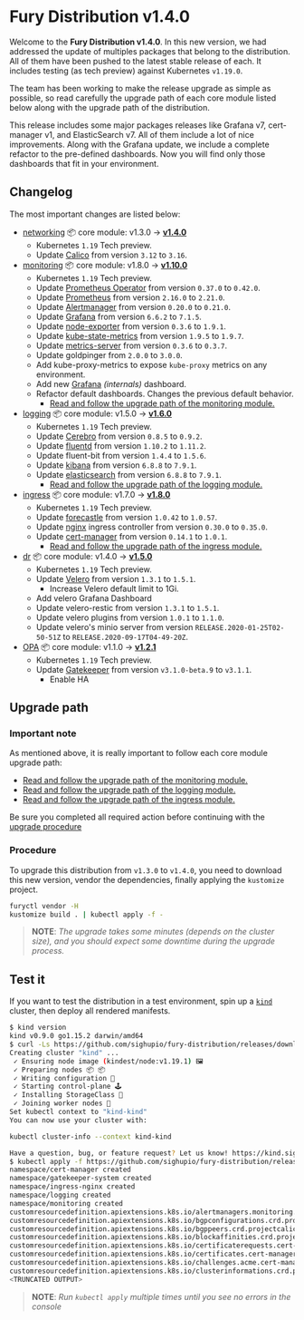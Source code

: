 # Fury Distribution v1.4.0

Welcome to the **Fury Distribution v1.4.0**. In this new version, we had addressed the update of multiples
packages that belong to the distribution. All of them have been pushed to the latest stable release of each.
It includes testing (as tech preview) against Kubernetes `v1.19.0`.

The team has been working to make the release upgrade as simple as possible, so read carefully the upgrade path of each
core module listed below along with the upgrade path of the distribution.

This release includes some major packages releases like Grafana v7, cert-manager v1, and ElasticSearch v7.
All of them include a lot of nice improvements. Along with the Grafana update, we include a complete refactor to
the pre-defined dashboards. Now you will find only those dashboards that fit in your environment.

## Changelog

The most important changes are listed below:

- [networking](https://github.com/sighupio/fury-kubernetes-networking) 📦 core module: v1.3.0 -> [**v1.4.0**](https://github.com/sighupio/fury-kubernetes-networking/releases/tag/v1.4.0)
  - Kubernetes `1.19` Tech preview.
  - Update [Calico] from version `3.12` to `3.16`.
- [monitoring](https://github.com/sighupio/fury-kubernetes-monitoring) 📦 core module: v1.8.0 -> [**v1.10.0**](https://github.com/sighupio/fury-kubernetes-monitoring/releases/tag/v1.10.0)
  - Kubernetes `1.19` Tech preview.
  - Update [Prometheus Operator] from version `0.37.0` to `0.42.0`.
  - Update [Prometheus] from version `2.16.0` to `2.21.0`.
  - Update [Alertmanager] from version `0.20.0` to `0.21.0`.
  - Update [Grafana] from version `6.6.2` to `7.1.5`.
  - Update [node-exporter] from version `0.3.6` to `1.9.1`.
  - Update [kube-state-metrics] from version `1.9.5` to `1.9.7`.
  - Update [metrics-server] from version `0.3.6` to `0.3.7`.
  - Update goldpinger from `2.0.0` to `3.0.0`.
  - Add kube-proxy-metrics to expose `kube-proxy` metrics on any environment.
  - Add new [Grafana] *(internals)* dashboard.
  - Refactor default dashboards. Changes the previous default behavior.
    - [Read and follow the upgrade path of the monitoring module.](https://github.com/sighupio/fury-kubernetes-monitoring/blob/master/docs/releases/v1.10.0.md#upgrade-path)
- [logging](https://github.com/sighupio/fury-kubernetes-logging) 📦 core module: v1.5.0 -> [**v1.6.0**](https://github.com/sighupio/fury-kubernetes-logging/releases/tag/v1.6.0)
  - Kubernetes `1.19` Tech preview.
  - Update [Cerebro] from version `0.8.5` to `0.9.2`.
  - Update [fluentd] from version `1.10.2` to `1.11.2`.
  - Update fluent-bit from version `1.4.4` to `1.5.6`.
  - Update [kibana] from version `6.8.8` to `7.9.1`.
  - Update [elasticsearch] from version `6.8.8` to `7.9.1`.
    - [Read and follow the upgrade path of the logging module.](https://github.com/sighupio/fury-kubernetes-logging/blob/master/docs/releases/v1.6.0.md#upgrade-path)
- [ingress](https://github.com/sighupio/fury-kubernetes-ingress) 📦 core module: v1.7.0 -> [**v1.8.0**](https://github.com/sighupio/fury-kubernetes-ingress/releases/tag/v1.8.0)
  - Kubernetes `1.19` Tech preview.
  - Update [forecastle] from version `1.0.42` to `1.0.57`.
  - Update [nginx] ingress controller from version `0.30.0` to `0.35.0`.
  - Update [cert-manager] from version `0.14.1` to `1.0.1`.
    - [Read and follow the upgrade path of the ingress module.](https://github.com/sighupio/fury-kubernetes-ingress/blob/master/docs/releases/v1.8.0.md#cert-manager)
- [dr](https://github.com/sighupio/fury-kubernetes-dr) 📦 core module: v1.4.0 -> [**v1.5.0**](https://github.com/sighupio/fury-kubernetes-dr/releases/tag/v1.5.0)
  - Kubernetes `1.19` Tech preview.
  - Update [Velero] from version `1.3.1` to `1.5.1`.
    - Increase Velero default limit to 1Gi.
  - Add velero Grafana Dashboard
  - Update velero-restic from version `1.3.1` to `1.5.1`.
  - Update velero plugins from version `1.0.1` to `1.1.0`.
  - Update velero's minio server from version `RELEASE.2020-01-25T02-50-51Z` to `RELEASE.2020-09-17T04-49-20Z`.
- [OPA](https://github.com/sighupio/fury-kubernetes-opa) 📦 core module: v1.1.0 -> [**v1.2.1**](https://github.com/sighupio/fury-kubernetes-opa/releases/tag/v1.2.1)
  - Kubernetes `1.19` Tech preview.
  - Update [Gatekeeper] from version `v3.1.0-beta.9` to `v3.1.1`.
    - Enable HA

## Upgrade path

### Important note

As mentioned above, it is really important to follow each core module upgrade path:

- [Read and follow the upgrade path of the monitoring module.](https://github.com/sighupio/fury-kubernetes-monitoring/blob/master/docs/releases/v1.10.0.md#upgrade-path)
- [Read and follow the upgrade path of the logging module.](https://github.com/sighupio/fury-kubernetes-logging/blob/master/docs/releases/v1.6.0.md#upgrade-path)
- [Read and follow the upgrade path of the ingress module.](https://github.com/sighupio/fury-kubernetes-ingress/blob/master/docs/releases/v1.8.0.md#cert-manager)

Be sure you completed all required action before continuing with the [upgrade procedure](#procedure)

### Procedure

To upgrade this distribution from `v1.3.0` to `v1.4.0`, you need to download this new version, vendor the dependencies,
finally applying the `kustomize` project.

```bash
furyctl vendor -H
kustomize build . | kubectl apply -f -
```

> **NOTE**: *The upgrade takes some minutes (depends on the cluster size), and you should expect some downtime during
the upgrade process.*

## Test it

If you want to test the distribution in a test environment, spin up a
[`kind`](https://github.com/kubernetes-sigs/kind/releases/tag/v0.9.0) cluster, then deploy all rendered manifests.

```bash
$ kind version
kind v0.9.0 go1.15.2 darwin/amd64
$ curl -Ls https://github.com/sighupio/fury-distribution/releases/download/v1.4.0/kind-config-v1.4.0.yml | kind create cluster --config -
Creating cluster "kind" ...
 ✓ Ensuring node image (kindest/node:v1.19.1) 🖼
 ✓ Preparing nodes 📦 📦
 ✓ Writing configuration 📜
 ✓ Starting control-plane 🕹️
 ✓ Installing StorageClass 💾
 ✓ Joining worker nodes 🚜
Set kubectl context to "kind-kind"
You can now use your cluster with:

kubectl cluster-info --context kind-kind

Have a question, bug, or feature request? Let us know! https://kind.sigs.k8s.io/#community 🙂
$ kubectl apply -f https://github.com/sighupio/fury-distribution/releases/download/v1.4.0/fury-distribution-v1.4.0.yml
namespace/cert-manager created
namespace/gatekeeper-system created
namespace/ingress-nginx created
namespace/logging created
namespace/monitoring created
customresourcedefinition.apiextensions.k8s.io/alertmanagers.monitoring.coreos.com created
customresourcedefinition.apiextensions.k8s.io/bgpconfigurations.crd.projectcalico.org created
customresourcedefinition.apiextensions.k8s.io/bgppeers.crd.projectcalico.org created
customresourcedefinition.apiextensions.k8s.io/blockaffinities.crd.projectcalico.org created
customresourcedefinition.apiextensions.k8s.io/certificaterequests.cert-manager.io created
customresourcedefinition.apiextensions.k8s.io/certificates.cert-manager.io created
customresourcedefinition.apiextensions.k8s.io/challenges.acme.cert-manager.io created
customresourcedefinition.apiextensions.k8s.io/clusterinformations.crd.projectcalico.org created
<TRUNCATED OUTPUT>
```

> **NOTE**: *Run `kubectl apply` multiple times until you see no errors in the console*

[fluentd]: https://github.com/fluent/fluentd/releases/tag/v1.11.2
[curator]: https://github.com/elastic/curator/releases/tag/v5.8.1
[kibana]: https://github.com/elastic/kibana/releases/tag/v7.9.1
[elasticsearch]: https://github.com/elastic/elasticsearch/releases/tag/v7.9.1
[Cerebro]: https://github.com/lmenezes/cerebro/releases/tag/v0.9.2
[Velero]: https://velero.io/
[cert-manager]: https://github.com/jetstack/cert-manager
[forecastle]: https://github.com/stakater/Forecastle
[nginx]: https://github.com/kubernetes/ingress-nginx
[metrics-server]: https://github.com/kubernetes/kubernetes/tree/master/cluster/addons/metrics-server
[node-exporter]: https://github.com/prometheus/node_exporter
[kube-state-metrics]: https://github.com/kubernetes/kube-state-metrics
[Grafana]: https://grafana.com/
[Alertmanager]: https://github.com/prometheus/alertmanager
[Prometheus]: https://prometheus.io/
[Prometheus Operator]: https://github.com/coreos/prometheus-operator
[Calico]: https://www.projectcalico.org/
[Gatekeeper]: https://github.com/open-policy-agent/gatekeeper
